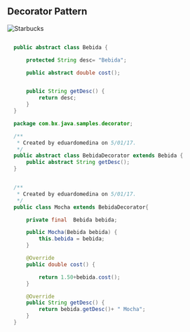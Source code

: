 ## Decorator Pattern

![Starbucks](http://www.allthingstarget.com/wp-content/uploads/2012/06/Screen-shot-2012-06-28-at-8.33.03-AM.png)


``` java

  public abstract class Bebida {

      protected String desc= "Bebida";

      public abstract double cost();


      public String getDesc() {
          return desc;
      }
  }
```

```java
  package com.bx.java.samples.decorator;

  /**
   * Created by eduardomedina on 5/01/17.
   */
  public abstract class BebidaDecorator extends Bebida {
      public abstract String getDesc();
  }

```
```java

  /**
   * Created by eduardomedina on 5/01/17.
   */
  public class Mocha extends BebidaDecorator{

      private final  Bebida bebida;

      public Mocha(Bebida bebida) {
          this.bebida = bebida;
      }

      @Override
      public double cost() {

          return 1.50+bebida.cost();
      }

      @Override
      public String getDesc() {
          return bebida.getDesc()+ " Mocha";
      }
  }

```
